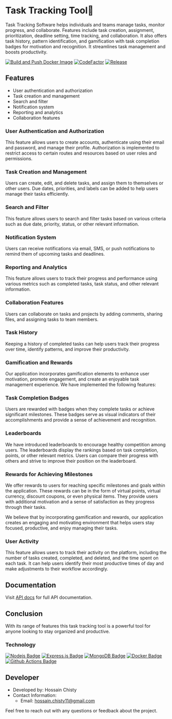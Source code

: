 # Task Tracking Tool🎯

Task Tracking Software helps individuals and teams manage tasks, monitor progress, and collaborate. Features include task creation, assignment, prioritization, deadline setting, time tracking, and collaboration. It also offers task history, pattern identification, and gamification with task completion badges for motivation and recognition. It streamlines task management and boosts productivity.

[![Build and Push Docker Image](https://github.com/hossainchisty/Task-Tracking-Tool/actions/workflows/prod-docker.yml/badge.svg?branch=master)](https://github.com/hossainchisty/Task-Tracking-Tool/actions/workflows/prod-docker.yml) [![CodeFactor](https://www.codefactor.io/repository/github/hossainchisty/task-tracking-tool/badge/master)](https://www.codefactor.io/repository/github/hossainchisty/task-tracking-tool/overview/master)  [![Release](https://github.com/hossainchisty/Task-Tracking-Tool/actions/workflows/release.yml/badge.svg)](https://github.com/hossainchisty/Task-Tracking-Tool/actions/workflows/release.yml)
## **Features**

- User authentication and authorization
- Task creation and management
- Search and filter
- Notification system
- Reporting and analytics
- Collaboration features

### **User Authentication and Authorization**

This feature allows users to create accounts, authenticate using their email and password, and manage their profile. Authorization is implemented to restrict access to certain routes and resources based on user roles and permissions.

### **Task Creation and Management**

Users can create, edit, and delete tasks, and assign them to themselves or other users. Due dates, priorities, and labels can be added to help users manage their tasks efficiently.

### **Search and Filter**

This feature allows users to search and filter tasks based on various criteria such as due date, priority, status, or other relevant information.

### **Notification System**

Users can receive notifications via email, SMS, or push notifications to remind them of upcoming tasks and deadlines.

### **Reporting and Analytics**

This feature allows users to track their progress and performance using various metrics such as completed tasks, task status, and other relevant information.

### **Collaboration Features**

Users can collaborate on tasks and projects by adding comments, sharing files, and assigning tasks to team members.

### **Task History**

Keeping a history of completed tasks can help users track their progress over time, identify patterns, and improve their productivity.

### Gamification and Rewards

Our application incorporates gamification elements to enhance user motivation, promote engagement, and create an enjoyable task management experience. We have implemented the following features:

### Task Completion Badges

Users are rewarded with badges when they complete tasks or achieve significant milestones. These badges serve as visual indicators of their accomplishments and provide a sense of achievement and recognition.

### Leaderboards

We have introduced leaderboards to encourage healthy competition among users. The leaderboards display the rankings based on task completion, points, or other relevant metrics. Users can compare their progress with others and strive to improve their position on the leaderboard.

### Rewards for Achieving Milestones

We offer rewards to users for reaching specific milestones and goals within the application. These rewards can be in the form of virtual points, virtual currency, discount coupons, or even physical items. They provide users with additional motivation and a sense of satisfaction as they progress through their tasks.

We believe that by incorporating gamification and rewards, our application creates an engaging and motivating environment that helps users stay focused, productive, and enjoy managing their tasks.

### **User Activity**

This feature allows users to track their activity on the platform, including the number of tasks created, completed, and deleted, and the time spent on each task. It can help users identify their most productive times of day and make adjustments to their workflow accordingly.

## **Documentation**

Visit [API docs](./docs/documentation.md) for full API documentation.

## **Conclusion**

With its range of features this task tracking tool is a powerful tool for anyone looking to stay organized and productive.

### Technology

[![Nodejs Badge](https://img.shields.io/badge/-Nodejs-3C873A?style=for-the-badge&labelColor=black&logo=node.js&logoColor=3C873A)](#) [![Express.js Badge](https://img.shields.io/badge/Express.js-000000?style=for-the-badge&logo=express&logoColor=white)](#) [![MongoDB Badge](https://img.shields.io/badge/MongoDB-4EA94B?style=for-the-badge&logo=mongodb&logoColor=white)](#) [![Docker Badge](https://img.shields.io/badge/Docker-2CA5E0?style=for-the-badge&logo=docker&logoColor=white)](#) [![Github Actions Badge](https://img.shields.io/badge/Github%20Actions-282a2e?style=for-the-badge&logo=githubactions&logoColor=367cfe)](#)

## Developer

- Developed by: Hossain Chisty
- Contact Information:
  - Email: hossain.chisty11@gmail.com

Feel free to reach out with any questions or feedback about the project.
